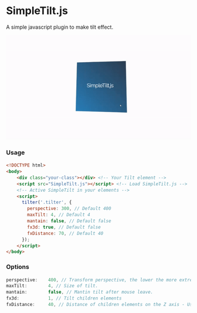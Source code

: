 # SimpleTilt.js
A simple javascript plugin to make tilt effect.

![SimpleTilt.js demo gif](https://github.com/luankohl/SimpleTilt/blob/master/simpletilt.gif)

### Usage

```html
<!DOCTYPE html>
<body>
    <div class="your-class"></div> <!-- Your Tilt element -->
    <script src="SimpleTilt.js"></script> <!-- Load SimpleTilt.js -->
    <!-- Active SimpleTilt in your elements -->
    <script> 
      tilter('.tilter', {
        perspective: 300, // Default 400
        maxTilt: 4, // Default 4
        mantain: false, // Default false
        fx3d: true, // Default false
        fxDistance: 70, // Default 40
      });
    </script>
</body>
```

### Options
```js
perspective:    400, // Transform perspective, the lower the more extreme the tilt gets.
maxTilt:        4, // Size of tilt.
mantain:        false, // Mantin tilt after mouse leave.
fx3d:           1, // Tilt children elements
fxDistance:     40, // Distance of children elements on the Z axis - Use transform: translateZ(40);
```